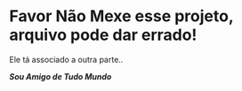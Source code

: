 # Favor Não Mexe esse projeto, arquivo pode dar errado! 
Ele tá associado a outra parte.. 

***Sou Amigo de Tudo Mundo***
